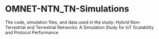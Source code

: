 # OMNET-NTN_TN-Simulations
The code, simulation files, and data used in the study: Hybrid Non-Terrestrial and Terrestrial Networks: A Simulation Study for IoT Scalability and Protocol Performance
